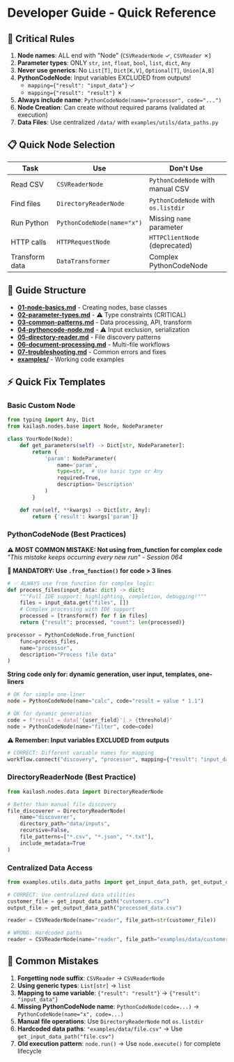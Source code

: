 # Developer Guide - Quick Reference

## 🚨 Critical Rules
1. **Node names**: ALL end with "Node" (`CSVReaderNode` ✓, `CSVReader` ✗)
2. **Parameter types**: ONLY `str`, `int`, `float`, `bool`, `list`, `dict`, `Any`
3. **Never use generics**: No `List[T]`, `Dict[K,V]`, `Optional[T]`, `Union[A,B]`
4. **PythonCodeNode**: Input variables EXCLUDED from outputs!
   - `mapping={"result": "input_data"}` ✓
   - `mapping={"result": "result"}` ✗
5. **Always include name**: `PythonCodeNode(name="processor", code="...")`
6. **Node Creation**: Can create without required params (validated at execution)
7. **Data Files**: Use centralized `/data/` with `examples/utils/data_paths.py`

## 📋 Quick Node Selection
| Task | Use | Don't Use |
|------|-----|-----------|
| Read CSV | `CSVReaderNode` | `PythonCodeNode` with manual CSV |
| Find files | `DirectoryReaderNode` | `PythonCodeNode` with `os.listdir` |
| Run Python | `PythonCodeNode(name="x")` | Missing `name` parameter |
| HTTP calls | `HTTPRequestNode` | `HTTPClientNode` (deprecated) |
| Transform data | `DataTransformer` | Complex PythonCodeNode |

## 📁 Guide Structure
- **[01-node-basics.md](01-node-basics.md)** - Creating nodes, base classes
- **[02-parameter-types.md](02-parameter-types.md)** - ⚠️ Type constraints (CRITICAL)
- **[03-common-patterns.md](03-common-patterns.md)** - Data processing, API, transform
- **[04-pythoncode-node.md](04-pythoncode-node.md)** - ⚠️ Input exclusion, serialization
- **[05-directory-reader.md](05-directory-reader.md)** - File discovery patterns
- **[06-document-processing.md](06-document-processing.md)** - Multi-file workflows
- **[07-troubleshooting.md](07-troubleshooting.md)** - Common errors and fixes
- **[examples/](examples/)** - Working code examples

## ⚡ Quick Fix Templates

### Basic Custom Node
```python
from typing import Any, Dict
from kailash.nodes.base import Node, NodeParameter

class YourNode(Node):
    def get_parameters(self) -> Dict[str, NodeParameter]:
        return {
            'param': NodeParameter(
                name='param',
                type=str,  # Use basic type or Any
                required=True,
                description='Description'
            )
        }

    def run(self, **kwargs) -> Dict[str, Any]:
        return {'result': kwargs['param']}
```

### PythonCodeNode (Best Practices)

**⚠️ MOST COMMON MISTAKE: Not using from_function for complex code**
*"This mistake keeps occurring every new run" - Session 064*

**🚀 MANDATORY: Use `.from_function()` for code > 3 lines**
```python
# ✅ ALWAYS use from_function for complex logic:
def process_files(input_data: dict) -> dict:
    """Full IDE support: highlighting, completion, debugging!"""
    files = input_data.get("files", [])
    # Complex processing with IDE support
    processed = [transform(f) for f in files]
    return {"result": processed, "count": len(processed)}

processor = PythonCodeNode.from_function(
    func=process_files,
    name="processor",
    description="Process file data"
)
```

**String code only for: dynamic generation, user input, templates, one-liners**
```python
# OK for simple one-liner
node = PythonCodeNode(name="calc", code="result = value * 1.1")

# OK for dynamic generation
code = f"result = data['{user_field}'] > {threshold}"
node = PythonCodeNode(name="filter", code=code)
```

**⚠️ Remember: Input variables EXCLUDED from outputs**
```python
# CORRECT: Different variable names for mapping
workflow.connect("discovery", "processor", mapping={"result": "input_data"})
```

### DirectoryReaderNode (Best Practice)
```python
from kailash.nodes.data import DirectoryReaderNode

# Better than manual file discovery
file_discoverer = DirectoryReaderNode(
    name="discoverer",
    directory_path="data/inputs",
    recursive=False,
    file_patterns=["*.csv", "*.json", "*.txt"],
    include_metadata=True
)
```

### Centralized Data Access
```python
from examples.utils.data_paths import get_input_data_path, get_output_data_path

# CORRECT: Use centralized data utilities
customer_file = get_input_data_path("customers.csv")
output_file = get_output_data_path("processed_data.csv")

reader = CSVReaderNode(name="reader", file_path=str(customer_file))

# WRONG: Hardcoded paths
reader = CSVReaderNode(name="reader", file_path="examples/data/customers.csv")
```

## 🔴 Common Mistakes
1. **Forgetting node suffix**: `CSVReader` → `CSVReaderNode`
2. **Using generic types**: `List[str]` → `list`
3. **Mapping to same variable**: `{"result": "result"}` → `{"result": "input_data"}`
4. **Missing PythonCodeNode name**: `PythonCodeNode(code=...)` → `PythonCodeNode(name="x", code=...)`
5. **Manual file operations**: Use `DirectoryReaderNode` not `os.listdir`
6. **Hardcoded data paths**: `"examples/data/file.csv"` → Use `get_input_data_path("file.csv")`
7. **Old execution pattern**: `node.run()` → Use `node.execute()` for complete lifecycle
